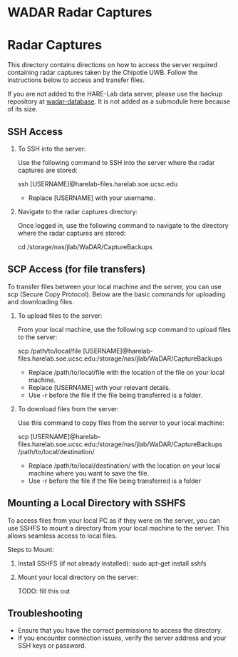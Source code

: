 # WADAR Radar Captures

# Radar Captures

This directory contains directions on how to access the server required containing radar captures taken by the Chipotle UWB. Follow the instructions below to access and transfer files. 

If you are not added to the HARE-Lab data server, please use the backup repository at [wadar-database](https://github.com/jlab-sensing/wadar-database). It is not added as a submodule here because of its size.

SSH Access
----------

1. To SSH into the server:

   Use the following command to SSH into the server where the radar captures are stored:

   ssh [USERNAME]@harelab-files.harelab.soe.ucsc.edu

   - Replace [USERNAME] with your username.

2. Navigate to the radar captures directory:

   Once logged in, use the following command to navigate to the directory where the radar captures are stored:

   cd /storage/nas/jlab/WaDAR/CaptureBackups

SCP Access (for file transfers)
-------------------------------

To transfer files between your local machine and the server, you can use scp (Secure Copy Protocol). Below are the basic commands for uploading and downloading files.

1. To upload files to the server:

   From your local machine, use the following scp command to upload files to the server:

   scp /path/to/local/file [USERNAME]@harelab-files.harelab.soe.ucsc.edu:/storage/nas/jlab/WaDAR/CaptureBackups

   - Replace /path/to/local/file with the location of the file on your local machine.
   - Replace [USERNAME] with your relevant details.
   - Use -r before the file if the file being transferred is a folder.

2. To download files from the server:

   Use this command to copy files from the server to your local machine:

   scp [USERNAME]@harelab-files.harelab.soe.ucsc.edu:/storage/nas/jlab/WaDAR/CaptureBackups /path/to/local/destination/

   - Replace /path/to/local/destination/ with the location on your local machine where you want to save the file.
   - Use -r before the file if the file being transferred is a folder

Mounting a Local Directory with SSHFS
-------------------------------------

To access files from your local PC as if they were on the server, you can use SSHFS to mount a directory from your local machine to the server. This allows seamless access to local files.

Steps to Mount:

1. Install SSHFS (if not already installed):
     sudo apt-get install sshfs

2. Mount your local directory on the server:

   TODO: fill this out

Troubleshooting
---------------

- Ensure that you have the correct permissions to access the directory.
- If you encounter connection issues, verify the server address and your SSH keys or password.
